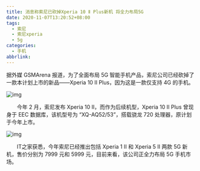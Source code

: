 ```yaml
---
title: 消息称索尼已砍掉Xperia 10 Ⅱ Plus新机 将全力布局5G
date: 2020-11-07T13:20:52+08:00
tags:
  - 索尼
  - 索尼xperia
  - 5g
categories:
  - 手机
abbrlink:
---
```


据外媒 GSMArena 报道，为了全面布局 5G 智能手机产品，索尼公司已经砍掉了一款本计划上市的新品——Xperia 10 Ⅱ Plus，因为这是一款仅支持 4G 的手机。

![img](https://cdn.jsdelivr.net/gh/yakeing/Documentation@main/Hexo/images/6968-kcpxnwv6334011.jpg)

　　今年 2 月，索尼发布 Xperia 10 Ⅱ，而作为后续机型，Xperia 10 Ⅱ Plus 曾现身于 EEC 数据库，该机型号为 “XQ-AQ52/53”，搭载骁龙 720 处理器，原计划于今年上市。

![img](https://cdn.jsdelivr.net/gh/yakeing/Documentation@main/Hexo/images/2899-kcpxnwv6334010.jpg)

　　IT之家获悉，今年索尼已经推出包括 Xperia 1 Ⅱ 和 Xperia 5 Ⅱ 两款 5G 新机，售价分别为 7999 元和 5999 元，目前来看，该公司正全力布局 5G 手机市场。